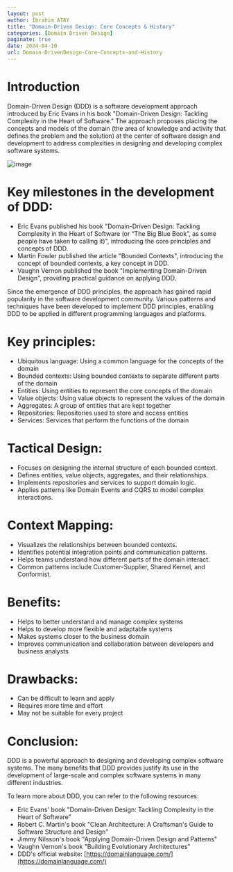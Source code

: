 ```yaml
---
layout: post
author: İbrahim ATAY
title: "Domain-Driven Design: Core Concepts & History"
categories: [Domain Driven Design]
paginate: true
date: 2024-04-10
url: Domain-DrivenDesign-Core-Concepts-and-History
---
```

# Introduction
Domain-Driven Design (DDD) is a software development approach introduced by Eric Evans in his book "Domain-Driven Design: Tackling Complexity in the Heart of Software." The approach proposes placing the concepts and models of the domain (the area of knowledge and activity that defines the problem and the solution) at the center of software design and development to address complexities in designing and developing complex software systems.

![image](/assets/media/Domain-Driven-Design–1-Core-Concepts-and-History/Domain-Driven-Design.png)

# Key milestones in the development of DDD:
- Eric Evans published his book "Domain-Driven Design: Tackling Complexity in the Heart of Software (or	“The	Big	Blue	Book”,	as	some	people	have taken to calling it)", introducing the core principles and concepts of DDD.
- Martin Fowler published the article "Bounded Contexts", introducing the concept of bounded contexts, a key concept in DDD.
- Vaughn Vernon published the book "Implementing Domain-Driven Design", providing practical guidance on applying DDD.

Since the emergence of DDD principles, the approach has gained rapid popularity in the software development community. Various patterns and techniques have been developed to implement DDD principles, enabling DDD to be applied in different programming languages and platforms.

# Key principles:
- Ubiquitous language: Using a common language for the concepts of the domain
- Bounded contexts: Using bounded contexts to separate different parts of the domain
- Entities: Using entities to represent the core concepts of the domain
- Value objects: Using value objects to represent the values of the domain
- Aggregates: A group of entities that are kept together
- Repositories: Repositories used to store and access entities
- Services: Services that perform the functions of the domain

# Tactical Design:
- Focuses on designing the internal structure of each bounded context.
- Defines entities, value objects, aggregates, and their relationships.
- Implements repositories and services to support domain logic.
- Applies patterns like Domain Events and CQRS to model complex interactions.

# Context Mapping:
- Visualizes the relationships between bounded contexts.
- Identifies potential integration points and communication patterns.
- Helps teams understand how different parts of the domain interact.
- Common patterns include Customer-Supplier, Shared Kernel, and Conformist.

# Benefits:
- Helps to better understand and manage complex systems
- Helps to develop more flexible and adaptable systems
- Makes systems closer to the business domain
- Improves communication and collaboration between developers and business analysts

# Drawbacks:
- Can be difficult to learn and apply
- Requires more time and effort
- May not be suitable for every project

# Conclusion:
DDD is a powerful approach to designing and developing complex software systems. The many benefits that DDD provides justify its use in the development of large-scale and complex software systems in many different industries.

To learn more about DDD, you can refer to the following resources:
- Eric Evans' book "Domain-Driven Design: Tackling Complexity in the Heart of Software"
- Robert C. Martin's book "Clean Architecture: A Craftsman's Guide to Software Structure and Design"
- Jimmy Nilsson's book "Applying Domain-Driven Design and Patterns"
- Vaughn Vernon's book "Building Evolutionary Architectures"
- DDD's official website: [https://domainlanguage.com/](https://domainlanguage.com/)

